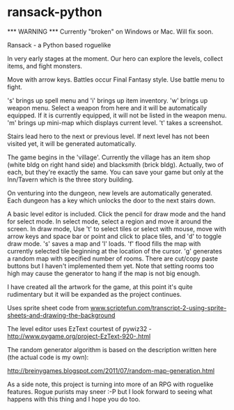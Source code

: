 ransack-python
==============

*** WARNING *** Currently "broken" on Windows or Mac. Will fix soon.

Ransack - a Python based roguelike

In very early stages at the moment. Our hero can explore the levels, collect items, and fight monsters.

Move with arrow keys. Battles occur Final Fantasy style. Use battle menu to fight.

's' brings up spell menu and 'i' brings up item inventory. 'w' brings up weapon menu. Select a weapon from here and it will be automatically equipped. If it is currently equipped, it will not be listed in the weapon menu.
'm' brings up mini-map which displays current level.
't' takes a screenshot.

Stairs lead hero to the next or previous level. If next level has not been visited yet, it will be generated automatically.

The game begins in the 'village'. Currently the village has an item shop (white bldg on right hand side) and blacksmith (brick bldg). Actually, two of each, but they're exactly the same. You can save your game but only at the Inn/Tavern which is the three story building.

On venturing into the dungeon, new levels are automatically generated. Each dungeon has a key which unlocks the door to the next stairs down.

A basic level editor is included. Click the pencil for draw mode and the hand for select mode. In select mode, select a region and move it around the screen. In draw mode, Use 't' to select tiles or select with mouse, move with arrow keys and space bar or point and click to place tiles, and 'd' to toggle draw mode. 's' saves a map and 'l' loads. 'f' flood fills the map with currently selected tile beginning at the location of the cursor. 'g' generates a random map with specified number of rooms. There are cut/copy paste buttons but I haven't implemented them yet.
Note that setting rooms too high may cause the generator to hang if the map is not big enough.

I have created all the artwork for the game, at this point it's quite rudimentary but it will be expanded as the project continues.

Uses sprite sheet code from www.scriptefun.com/transcript-2-using-sprite-sheets-and-drawing-the-background

The level editor uses EzText courtest of pywiz32 - http://www.pygame.org/project-EzText-920-.html

The random generator algorithm is based on the description written here (the actual code is my own):

http://breinygames.blogspot.com/2011/07/random-map-generation.html

As a side note, this project is turning into more of an RPG with roguelike features. Rogue purists may sneer :-P but I look forward to seeing what happens with this thing and I hope you do too.